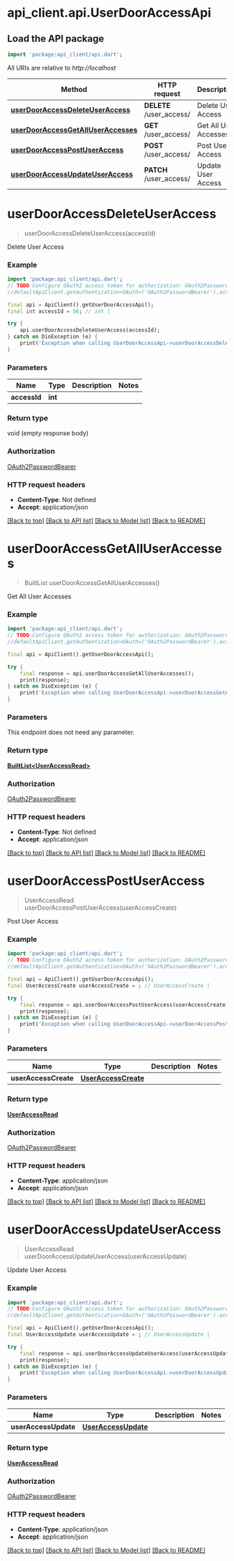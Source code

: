 # api_client.api.UserDoorAccessApi

## Load the API package
```dart
import 'package:api_client/api.dart';
```

All URIs are relative to *http://localhost*

Method | HTTP request | Description
------------- | ------------- | -------------
[**userDoorAccessDeleteUserAccess**](UserDoorAccessApi.md#userdooraccessdeleteuseraccess) | **DELETE** /user_access/ | Delete User Access
[**userDoorAccessGetAllUserAccesses**](UserDoorAccessApi.md#userdooraccessgetalluseraccesses) | **GET** /user_access/ | Get All User Accesses
[**userDoorAccessPostUserAccess**](UserDoorAccessApi.md#userdooraccesspostuseraccess) | **POST** /user_access/ | Post User Access
[**userDoorAccessUpdateUserAccess**](UserDoorAccessApi.md#userdooraccessupdateuseraccess) | **PATCH** /user_access/ | Update User Access


# **userDoorAccessDeleteUserAccess**
> userDoorAccessDeleteUserAccess(accessId)

Delete User Access

### Example
```dart
import 'package:api_client/api.dart';
// TODO Configure OAuth2 access token for authorization: OAuth2PasswordBearer
//defaultApiClient.getAuthentication<OAuth>('OAuth2PasswordBearer').accessToken = 'YOUR_ACCESS_TOKEN';

final api = ApiClient().getUserDoorAccessApi();
final int accessId = 56; // int | 

try {
    api.userDoorAccessDeleteUserAccess(accessId);
} catch on DioException (e) {
    print('Exception when calling UserDoorAccessApi->userDoorAccessDeleteUserAccess: $e\n');
}
```

### Parameters

Name | Type | Description  | Notes
------------- | ------------- | ------------- | -------------
 **accessId** | **int**|  | 

### Return type

void (empty response body)

### Authorization

[OAuth2PasswordBearer](../README.md#OAuth2PasswordBearer)

### HTTP request headers

 - **Content-Type**: Not defined
 - **Accept**: application/json

[[Back to top]](#) [[Back to API list]](../README.md#documentation-for-api-endpoints) [[Back to Model list]](../README.md#documentation-for-models) [[Back to README]](../README.md)

# **userDoorAccessGetAllUserAccesses**
> BuiltList<UserAccessRead> userDoorAccessGetAllUserAccesses()

Get All User Accesses

### Example
```dart
import 'package:api_client/api.dart';
// TODO Configure OAuth2 access token for authorization: OAuth2PasswordBearer
//defaultApiClient.getAuthentication<OAuth>('OAuth2PasswordBearer').accessToken = 'YOUR_ACCESS_TOKEN';

final api = ApiClient().getUserDoorAccessApi();

try {
    final response = api.userDoorAccessGetAllUserAccesses();
    print(response);
} catch on DioException (e) {
    print('Exception when calling UserDoorAccessApi->userDoorAccessGetAllUserAccesses: $e\n');
}
```

### Parameters
This endpoint does not need any parameter.

### Return type

[**BuiltList&lt;UserAccessRead&gt;**](UserAccessRead.md)

### Authorization

[OAuth2PasswordBearer](../README.md#OAuth2PasswordBearer)

### HTTP request headers

 - **Content-Type**: Not defined
 - **Accept**: application/json

[[Back to top]](#) [[Back to API list]](../README.md#documentation-for-api-endpoints) [[Back to Model list]](../README.md#documentation-for-models) [[Back to README]](../README.md)

# **userDoorAccessPostUserAccess**
> UserAccessRead userDoorAccessPostUserAccess(userAccessCreate)

Post User Access

### Example
```dart
import 'package:api_client/api.dart';
// TODO Configure OAuth2 access token for authorization: OAuth2PasswordBearer
//defaultApiClient.getAuthentication<OAuth>('OAuth2PasswordBearer').accessToken = 'YOUR_ACCESS_TOKEN';

final api = ApiClient().getUserDoorAccessApi();
final UserAccessCreate userAccessCreate = ; // UserAccessCreate | 

try {
    final response = api.userDoorAccessPostUserAccess(userAccessCreate);
    print(response);
} catch on DioException (e) {
    print('Exception when calling UserDoorAccessApi->userDoorAccessPostUserAccess: $e\n');
}
```

### Parameters

Name | Type | Description  | Notes
------------- | ------------- | ------------- | -------------
 **userAccessCreate** | [**UserAccessCreate**](UserAccessCreate.md)|  | 

### Return type

[**UserAccessRead**](UserAccessRead.md)

### Authorization

[OAuth2PasswordBearer](../README.md#OAuth2PasswordBearer)

### HTTP request headers

 - **Content-Type**: application/json
 - **Accept**: application/json

[[Back to top]](#) [[Back to API list]](../README.md#documentation-for-api-endpoints) [[Back to Model list]](../README.md#documentation-for-models) [[Back to README]](../README.md)

# **userDoorAccessUpdateUserAccess**
> UserAccessRead userDoorAccessUpdateUserAccess(userAccessUpdate)

Update User Access

### Example
```dart
import 'package:api_client/api.dart';
// TODO Configure OAuth2 access token for authorization: OAuth2PasswordBearer
//defaultApiClient.getAuthentication<OAuth>('OAuth2PasswordBearer').accessToken = 'YOUR_ACCESS_TOKEN';

final api = ApiClient().getUserDoorAccessApi();
final UserAccessUpdate userAccessUpdate = ; // UserAccessUpdate | 

try {
    final response = api.userDoorAccessUpdateUserAccess(userAccessUpdate);
    print(response);
} catch on DioException (e) {
    print('Exception when calling UserDoorAccessApi->userDoorAccessUpdateUserAccess: $e\n');
}
```

### Parameters

Name | Type | Description  | Notes
------------- | ------------- | ------------- | -------------
 **userAccessUpdate** | [**UserAccessUpdate**](UserAccessUpdate.md)|  | 

### Return type

[**UserAccessRead**](UserAccessRead.md)

### Authorization

[OAuth2PasswordBearer](../README.md#OAuth2PasswordBearer)

### HTTP request headers

 - **Content-Type**: application/json
 - **Accept**: application/json

[[Back to top]](#) [[Back to API list]](../README.md#documentation-for-api-endpoints) [[Back to Model list]](../README.md#documentation-for-models) [[Back to README]](../README.md)

